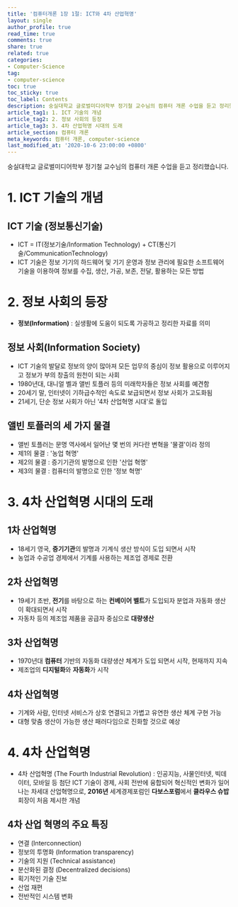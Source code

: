 ```yaml
---
title: '컴퓨터개론 1장 1절: ICT와 4차 산업혁명'
layout: single
author_profile: true
read_time: true
comments: true
share: true
related: true
categories:
- Computer-Science
tag:
- computer-science
toc: true
toc_sticky: true
toc_label: Contents
description: 숭실대학교 글로벌미디어학부 정기철 교수님의 컴퓨터 개론 수업을 듣고 정리했습니다.
article_tag1: 1. ICT 기술의 개념
article_tag2: 2. 정보 사회의 등장
article_tag3: 3. 4차 산업혁명 시대의 도래
article_section: 컴퓨터 개론
meta_keywords: 컴퓨터 개론, computer-science
last_modified_at: '2020-10-6 23:00:00 +0800'
---
```


숭실대학교 글로벌미디어학부 정기철 교수님의 컴퓨터 개론 수업을 듣고 정리했습니다.
  
# 1. ICT 기술의 개념
## ICT 기술 (정보통신기술)
- ICT = IT(정보기술/Information Technology) + CT(통신기술/CommunicationTechnology)
- ICT 기술은 정보 기기의 하드웨어 및 기기 운영과 정보 관리에 필요한 소프트웨어 기술을 이용하여 정보를 수집, 생산, 가공, 보존, 전달, 활용하는 모든 방법

# 2. 정보 사회의 등장
- **정보(Information)** : 실생활에 도움이 되도록 가공하고 정리한 자료를 의미

## 정보 사회(Information Society)
- ICT 기술의 발달로 정보의 양이 많아져 모든 업무의 중심이 정보 활용으로 이루어지고 정보가 부의 창출의 원천이 되는 사회
- 1980년대, 대니얼 벨과 앨빈 토플러 등의 미래학자들은 정보 사회를 예견함
- 20세기 말, 인터넷이 기하급수적인 속도로 보급되면서 정보 사회가 고도화됨
- 21세기, 단순 정보 사회가 아닌 '4차 산업혁명 시대'로 돌입

## 앨빈 토플러의 세 가지 물결
- 앨빈 토플러는 문명 역사에서 일어난 몇 번의 커다란 변혁을 '물결'이라 정의
- 제1의 물결 : '농업 혁명'
- 제2의 물결 : 증기기관의 발명으로 인한 '산업 혁명'
- 제3의 물결 : 컴퓨터의 발명으로 인한 '정보 혁명'
  
# 3. 4차 산업혁명 시대의 도래

## 1차 산업혁명
- 18세기 영국, **증기기관**의 발명과 기계식 생산 방식이 도입 되면서 시작
- 농업과 수공업 경제에서 기계를 사용하는 제조업 경제로 전환

## 2차 산업혁명
- 19세기 초반, **전기**를 바탕으로 하는 **컨베이어 벨트**가 도입되자 분업과 자동화 생산이 확대되면서 시작
- 자동차 등의 제조업 제품을 공급자 중심으로 **대량생산**

## 3차 산업혁명
- 1970년대 **컴퓨터** 기반의 자동화 대량생산 체계가 도입 되면서 시작, 현재까지 지속
- 제조업의 **디지털화**와 **자동화**가 시작

## 4차 산업혁명
- 기계와 사람, 인터넷 서비스가 상호 연결되고 가볍고 유연한 생산 체계 구현 가능
- 대형 맞춤 생산이 가능한 생산 패러다임으로 진화할 것으로 예상

# 4. 4차 산업혁명
- 4차 산업혁명 (The Fourth Industrial Revolution) : 인공지능, 사물인터넷, 빅데이터, 모바일 등 첨단 ICT 기술이 경제, 사회 전반에 융합되어 혁신적인 변화가 일어나는 차세대 산업혁명으로, **2016년** 세계경제포럼인 **다보스포럼**에서 **클라우스 슈밥** 회장이 처음 제시한 개념

## 4차 산업 혁명의 주요 특징
- 연결 (Interconnection)
- 정보의 투명화 (Information transparency)
- 기술의 지원 (Technical assistance)
- 분산화된 결정 (Decentralized decisions)
- 획기적인 기술 진보
- 산업 재편
- 전반적인 시스템 변화
